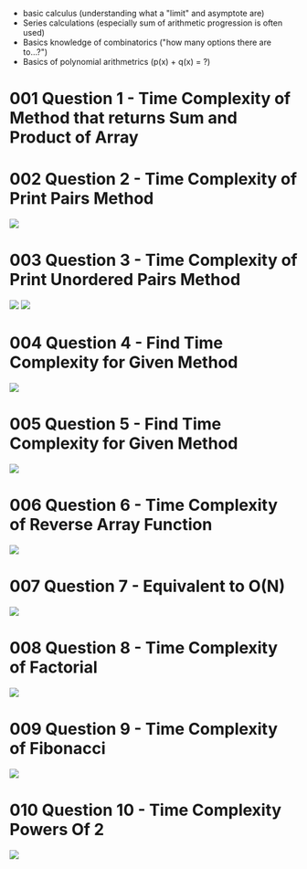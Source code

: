- basic calculus (understanding what a "limit" and asymptote are)
- Series calculations (especially sum of arithmetic progression is often used)
- Basics knowledge of combinatorics ("how many options there are to...?")
- Basics of polynomial arithmetrics (p(x) + q(x) = ?)

# 001 Question 1 - Time Complexity of Method that returns Sum and Product of Array
# 002 Question 2 - Time Complexity of Print Pairs Method
![](Images/2022-10-08-14-53-00.png)
# 003 Question 3 - Time Complexity of Print Unordered Pairs Method
![](Images/2022-10-08-15-07-43.png)
![](Images/2022-10-08-15-16-02.png)

# 004 Question 4 - Find Time Complexity for Given Method
![](Images/2022-10-08-22-06-29.png)

# 005 Question 5 - Find Time Complexity for Given Method
![](Images/2022-10-08-22-09-59.png)

# 006 Question 6 - Time Complexity of Reverse Array Function
![](Images/2022-10-08-22-11-46.png)

# 007 Question 7 - Equivalent to O(N)
![](Images/2022-10-08-22-44-40.png)

# 008 Question 8 - Time Complexity of Factorial
![](Images/2022-10-08-22-56-46.png)

# 009 Question 9 - Time Complexity of Fibonacci
![](Images/2022-10-08-23-42-37.png)

# 010 Question 10 - Time Complexity Powers Of 2
![](Images/2022-10-08-23-49-12.png)
